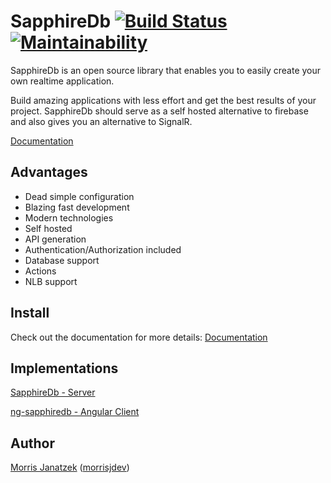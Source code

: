 # SapphireDb [![Build Status](https://travis-ci.org/morrisjdev/RealtimeDatabase.svg?branch=master)](https://travis-ci.org/morrisjdev/RealtimeDatabase) [![Maintainability](https://api.codeclimate.com/v1/badges/a80b67f61f2c952d3b49/maintainability)](https://codeclimate.com/github/morrisjdev/RealtimeDatabase/maintainability)

SapphireDb is an open source library that enables you to easily create your own realtime application.

Build amazing applications with less effort and get the best results of your project.
SapphireDb should serve as a self hosted alternative to firebase and also gives you an alternative to SignalR.

[Documentation](https://realtime-database.azurewebsites.net/)

## Advantages

- Dead simple configuration
- Blazing fast development
- Modern technologies
- Self hosted
- API generation
- Authentication/Authorization included
- Database support
- Actions
- NLB support

## Install

Check out the documentation for more details: [Documentation](https://realtime-database.azurewebsites.net/)

## Implementations

[SapphireDb - Server](https://github.com/morrisjdev/SapphireDb)

[ng-sapphiredb - Angular Client](https://github.com/morrisjdev/ng-sapphiredb)

## Author

[Morris Janatzek](http://morrisj.net) ([morrisjdev](https://github.com/morrisjdev))
